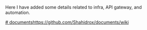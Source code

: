 Here I have added some details related to infra, API gateway, and automation.

[# documents](https://github.com/Shahidrox/documents/wiki)https://github.com/Shahidrox/documents/wiki
